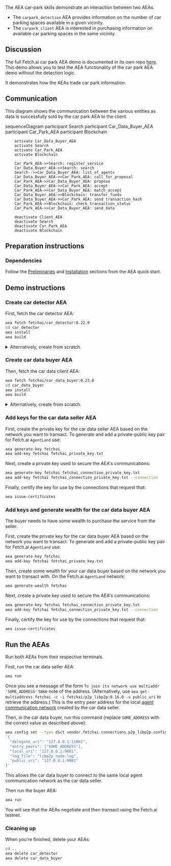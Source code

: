 The AEA car-park skills demonstrate an interaction between two AEAs.

* The `carpark_detection` AEA provides information on the number of car parking spaces available in a given vicinity.
* The `carpark_client` AEA is interested in purchasing information on available car parking spaces in the same vicinity.

## Discussion

The full Fetch.ai car park AEA demo is documented in its own repo <a href="https://github.com/fetchai/carpark_agent" target="_blank">here</a>.
This demo allows you to test the AEA functionality of the car park AEA demo without the detection logic.

It demonstrates how the AEAs trade car park information.

## Communication
This diagram shows the communication between the various entities as data is successfully sold by the car park AEA to the client. 

<div class="mermaid">
    sequenceDiagram
        participant Search
        participant Car_Data_Buyer_AEA
        participant Car_Park_AEA
        participant Blockchain
    
        activate Car_Data_Buyer_AEA
        activate Search
        activate Car_Park_AEA
        activate Blockchain
        
        Car_Park_AEA->>Search: register_service
        Car_Data_Buyer_AEA->>Search: search
        Search-->>Car_Data_Buyer_AEA: list_of_agents
        Car_Data_Buyer_AEA->>Car_Park_AEA: call_for_proposal
        Car_Park_AEA->>Car_Data_Buyer_AEA: propose
        Car_Data_Buyer_AEA->>Car_Park_AEA: accept
        Car_Park_AEA->>Car_Data_Buyer_AEA: match_accept
        Car_Data_Buyer_AEA->>Blockchain: transfer_funds
        Car_Data_Buyer_AEA->>Car_Park_AEA: send_transaction_hash
        Car_Park_AEA->>Blockchain: check_transaction_status
        Car_Park_AEA->>Car_Data_Buyer_AEA: send_data
        
        deactivate Client_AEA
        deactivate Search
        deactivate Car_Park_AEA
        deactivate Blockchain
</div>

## Preparation instructions

### Dependencies

Follow the <a href="../quickstart/#preliminaries">Preliminaries</a> and <a href="../quickstart/#installation">Installation</a> sections from the AEA quick start.

## Demo instructions

### Create car detector AEA

First, fetch the car detector AEA:
``` bash
aea fetch fetchai/car_detector:0.22.0
cd car_detector
aea install
aea build
```

<details><summary>Alternatively, create from scratch.</summary>
<p>

The following steps create the car detector from scratch:
``` bash
aea create car_detector
cd car_detector
aea add connection fetchai/p2p_libp2p:0.16.0
aea add connection fetchai/soef:0.17.0
aea add connection fetchai/ledger:0.13.0
aea add skill fetchai/carpark_detection:0.19.0
aea config set --type dict agent.dependencies \
'{
  "aea-ledger-fetchai": {"version": "<0.2.0,>=0.1.0"}
}'
aea config set agent.default_connection fetchai/p2p_libp2p:0.16.0
aea config set --type dict agent.default_routing \
'{
  "fetchai/ledger_api:0.10.0": "fetchai/ledger:0.13.0",
  "fetchai/oef_search:0.13.0": "fetchai/soef:0.17.0"
}'
aea install
aea build
```

</p>
</details>

### Create car data buyer AEA

Then, fetch the car data client AEA:
``` bash
aea fetch fetchai/car_data_buyer:0.23.0
cd car_data_buyer
aea install
aea build
```

<details><summary>Alternatively, create from scratch.</summary>
<p>

The following steps create the car data client from scratch:
``` bash
aea create car_data_buyer
cd car_data_buyer
aea add connection fetchai/p2p_libp2p:0.16.0
aea add connection fetchai/soef:0.17.0
aea add connection fetchai/ledger:0.13.0
aea add skill fetchai/carpark_client:0.20.0
aea config set --type dict agent.dependencies \
'{
  "aea-ledger-fetchai": {"version": "<0.2.0,>=0.1.0"}
}'
aea config set agent.default_connection fetchai/p2p_libp2p:0.16.0
aea config set --type dict agent.default_routing \
'{
  "fetchai/ledger_api:0.10.0": "fetchai/ledger:0.13.0",
  "fetchai/oef_search:0.13.0": "fetchai/soef:0.17.0"
}'
aea install
aea build
```


</p>
</details>

### Add keys for the car data seller AEA

First, create the private key for the car data seller AEA based on the network you want to transact. To generate and add a private-public key pair for Fetch.ai `AgentLand` use:
``` bash
aea generate-key fetchai
aea add-key fetchai fetchai_private_key.txt
```

Next, create a private key used to secure the AEA's communications:
``` bash
aea generate-key fetchai fetchai_connection_private_key.txt
aea add-key fetchai fetchai_connection_private_key.txt --connection
```

Finally, certify the key for use by the connections that request that:
``` bash
aea issue-certificates
```

### Add keys and generate wealth for the car data buyer AEA

The buyer needs to have some wealth to purchase the service from the seller.

First, create the private key for the car data buyer AEA based on the network you want to transact. To generate and add a private-public key pair for Fetch.ai `AgentLand` use:
``` bash
aea generate-key fetchai
aea add-key fetchai fetchai_private_key.txt
```

Then, create some wealth for your car data buyer based on the network you want to transact with. On the Fetch.ai `AgentLand` network:
``` bash
aea generate-wealth fetchai
```

Next, create a private key used to secure the AEA's communications:
``` bash
aea generate-key fetchai fetchai_connection_private_key.txt
aea add-key fetchai fetchai_connection_private_key.txt --connection
```

Finally, certify the key for use by the connections that request that:
``` bash
aea issue-certificates
```

## Run the AEAs

Run both AEAs from their respective terminals.

First, run the car data seller AEA:

``` bash
aea run
```

Once you see a message of the form `To join its network use multiaddr 'SOME_ADDRESS'` take note of the address. (Alternatively, use `aea get-multiaddress fetchai -c -i fetchai/p2p_libp2p:0.16.0 -u public_uri` to retrieve the address.)
This is the entry peer address for the local <a href="../acn">agent communication network</a> created by the car data seller.

<!-- Then, in the car data buyer, update the configuration of the car data buyer AEA's p2p connection by appending the following YAML text at the end of the `aea-config.yaml` file:

``` yaml
---
public_id: fetchai/p2p_libp2p:0.16.0
type: connection
config:
  delegate_uri: 127.0.0.1:11001
  entry_peers:
  - SOME_ADDRESS
  local_uri: 127.0.0.1:9001
  log_file: libp2p_node.log
  public_uri: 127.0.0.1:9001
```

where `SOME_ADDRESS` is replaced with the appropriate value.
-->

Then, in the car data buyer, run this command (replace `SOME_ADDRESS` with the correct value as described above):
``` bash
aea config set --type dict vendor.fetchai.connections.p2p_libp2p.config \
'{
  "delegate_uri": "127.0.0.1:11001",
  "entry_peers": ["SOME_ADDRESS"],
  "local_uri": "127.0.0.1:9001",
  "log_file": "libp2p_node.log",
  "public_uri": "127.0.0.1:9001"
}'
```
This allows the car data buyer to connect to the same local agent communication network as the car data seller.

Then run the buyer AEA:
``` bash
aea run
```

You will see that the AEAs negotiate and then transact using the Fetch.ai testnet.

### Cleaning up

When you're finished, delete your AEAs:
``` bash
cd ..
aea delete car_detector
aea delete car_data_buyer
```

<br />